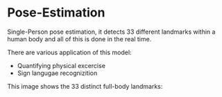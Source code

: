# Pose-Estimation

Single-Person pose estimation, it detects 33 different landmarks within a human body and all of this is done in the real time.


There are various application of this model:

  * Quantifying physical excercise
  * Sign langugae recognizition
  
This image shows the 33 distinct full-body landmarks:
